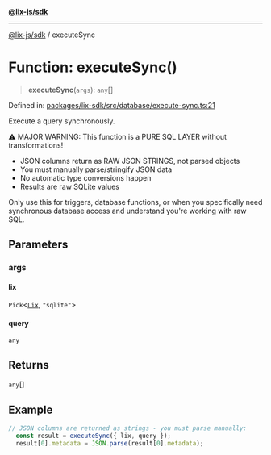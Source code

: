 [**@lix-js/sdk**](../README.md)

***

[@lix-js/sdk](../README.md) / executeSync

# Function: executeSync()

> **executeSync**(`args`): `any`[]

Defined in: [packages/lix-sdk/src/database/execute-sync.ts:21](https://github.com/opral/monorepo/blob/affb4c9a3f726a3aa66c498084ff5c7f09d2d503/packages/lix-sdk/src/database/execute-sync.ts#L21)

Execute a query synchronously.

⚠️  MAJOR WARNING: This function is a PURE SQL LAYER without transformations!

- JSON columns return as RAW JSON STRINGS, not parsed objects
- You must manually parse/stringify JSON data
- No automatic type conversions happen
- Results are raw SQLite values

Only use this for triggers, database functions, or when you specifically
need synchronous database access and understand you're working with raw SQL.

## Parameters

### args

#### lix

`Pick`\<[`Lix`](../type-aliases/Lix.md), `"sqlite"`\>

#### query

`any`

## Returns

`any`[]

## Example

```ts
// JSON columns are returned as strings - you must parse manually:
  const result = executeSync({ lix, query });
  result[0].metadata = JSON.parse(result[0].metadata);
```
